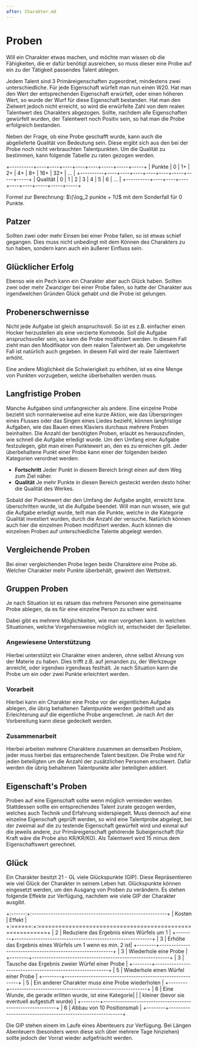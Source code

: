 ```yaml
---
after: Charakter.md
---
```

# Proben

Will ein Charakter etwas machen, und möchte man wissen ob die Fähigkeiten, die
er dafür benötigt ausreichen, so muss dieser eine Probe auf ein zu der Tätigkeit
passendes Talent ablegen.

Jedem Talent sind 3 Primäreigenschaften zugeordnet, mindestens zwei
unterschiedliche. Für jede Eigenschaft würfelt man nun einen W20. Hat man den
Wert der entsprechenden Eigenschaft erwürfelt, oder einen höheren Wert, so wurde
der Wurf für diese Eigenschaft bestanden. Hat man den Zielwert jedoch nicht
erreicht, so wird die erwürfelte Zahl von dem realen Talentwert des Charakters
abgezogen. Sollte, nachdem alle Eigenschaften gewürfelt wurden, der Talentwert
noch Positiv sein, so hat man die Probe erfolgreich bestanden.

Neben der Frage, ob eine Probe geschafft wurde, kann auch die abgelieferte
Qualität von Bedeutung sein. Diese ergibt sich aus den bei der Probe noch nicht
verbrauchten Talentpunkten. Um die Qualität zu bestimmen, kann folgende Tabelle
zu raten gezogen werden.

+----------+----+----+----+----+----+-----+-----+-----+
| Punkte   | 0  | 1+ | 2+ | 4+ | 8+ | 16+ | 32+ | ... |
+----------+----+----+----+----+----+-----+-----+-----+ 
| Qualität | 0  | 1  | 2  |  3 |  4 |  5  |  6  | ... |
+----------+----+----+----+----+----+-----+-----+-----+

Formel zur Berechnung: $\(\log_2 punkte + 1\)$ mit dem Sonderfall für 0 Punkte. 

## Patzer

Sollten zwei oder mehr Einsen bei einer Probe fallen, so ist etwas schief
gegangen. Dies muss nicht unbedingt mit dem Können des Charakters zu tun haben,
sondern kann auch ein äußerer Einfluss sein.

## Glücklicher Erfolg

Ebenso wie ein Pech kann ein Charakter aber auch Glück haben. Sollten zwei oder
mehr Zwanziger bei einer Probe fallen, so hatte der Charakter aus irgendwelchen
Gründen Glück gehabt und die Probe ist gelungen.

## Probenerschwernisse

Nicht jede Aufgabe ist gleich anspruchsvoll. So ist es z.B. einfacher einen
Hocker herzustellen als eine verzierte Kommode. Soll die Aufgabe anspruchsvoller
sein, so kann die Probe modifiziert werden. In diesem Fall zieht man den
Modifikator von dem realen Talentwert ab. Der umgekehrte Fall ist natürlich auch
gegeben. In diesem Fall wird der reale Talentwert erhöht.

Eine andere Möglichkeit die Schwierigkeit zu erhöhen, ist es eine Menge von
Punkten vorzugeben, welche überbehalten werden muss.

## Langfristige Proben

Manche Aufgaben sind umfangreicher als andere. Eine einzelne Probe bezieht sich
normalerweise auf eine kurze Aktion, wie das Überspringen eines Flusses oder das
Singen eines Liedes bezieht, können langfristige Aufgaben, wie das Bauen eines
Klaviers durchaus mehrere Proben beinhalten. Die Anzahl der benötigten Proben,
erlaubt es herauszufinden, wie schnell die Aufgabe erledigt wurde. Um den Umfang
einer Aufgabe festzulegen, gibt man einen Punktewert an, den es zu erreichen
gilt. Jeder überbehaltene Punkt einer Probe kann einer der folgenden beiden
Kategorien verordnet werden:

 + **Fortschritt** 
   Jeder Punkt in diesem Bereich bringt einen auf dem Weg zum Ziel näher.
 + **Qualität**
   Je mehr Punkte in diesen Bereich gesteckt werden desto höher die Qualität des Werkes.
   
Sobald der Punktewert der den Umfang der Aufgabe angibt, erreicht bzw.
überschritten wurde, ist die Aufgabe beendet. Will man nun wissen, wie gut die
Aufgabe erledigt wurde, teilt man die Punkte, welche in die Kategorie Qualität
investiert wurden, durch die Anzahl der versuche. Natürlich können auch hier die
einzelnen Proben modifiziert werden. Auch können die einzelnen Proben auf
unterschiedliche Talente abgelegt werden.

## Vergleichende Proben
Bei einer vergleichenden Probe legen beide Charaktere eine Probe ab. Welcher
Charakter mehr Punkte überbehält, gewinnt den Wettstreit.

## Gruppen Proben

Je nach Situation ist es ratsam das mehrere Personen eine gemeinsame Probe
ablegen, da es für eine einzelne Person zu schwer wird.

Dabei gibt es mehrere Möglichkeiten, wie man vorgehen kann. In welchen
Situationen, welche Vorgehensweise möglich ist, entscheidet der Spielleiter.

### Angewiesene Unterstützung
Hierbei unterstützt ein Charakter einen anderen, ohne selbst Ahnung von der
Materie zu haben. Dies trifft z.B. auf jemanden zu, der Werkzeuge anreicht, oder
irgendwo irgendwas festhält. Je nach Situation kann die Probe um ein oder zwei
Punkte erleichtert werden.

### Vorarbeit
Hierbei kann ein Charakter eine Probe vor der eigentlichen Aufgabe ablegen, die
übrig behaltenen Talentpunkte werden gedrittelt und als Erleichterung auf die
eigentliche Probe angerechnet. Je nach Art der Vorbereitung kann diese gedeckelt
werden.

### Zusammenarbeit
Hierbei arbeiten mehrere Charaktere zusammen an demselben Problem, jeder muss
hierbei das entsprechende Talent besitzen. Die Probe wird für jeden beteiligten
um die Anzahl der zusätzlichen Personen erschwert. Dafür werden die übrig
behaltenen Talentpunkte aller beteiligten addiert.

## Eigenschaft's Proben
Proben auf eine Eigenschaft sollte wenn möglich vermieden werden. Stattdessen
sollte ein entsprechendes Talent zurate gezogen werden, welches auch Technik und
Erfahrung widerspiegelt. Muss dennoch auf eine einzelne Eigenschaft geprüft
werden, so wird eine Talentprobe abgelegt, bei der zweimal auf die zu testende
Eigenschaft gewürfelt wird und einmal auf die jeweils andere, zur
Primäreigenschaft gehörende Subeigenschaft (für Kraft wäre die Probe also
KR/KR/KO). Als Talentwert wird 15 minus dem Eigenschaftswert gerechnet.

##  Glück

Ein Charakter besitzt 21 - GL viele Glückspunkte (GlP). Diese Repräsentieren wie
viel Glück der Charakter in seinem Leben hat. Glückspunkte können eingesetzt
werden, um den Ausgang von Proben zu verändern. Es stehen folgende Effekte zur
Verfügung, nachdem wie viele GlP der Charakter ausgibt.

+:------:+:---------------------------------------------------------+
| Kosten | Effekt                                                   |
+:======:+:=========================================================+
| 2      | Reduziere das Ergebnis eines Würfels um 1                |
+--------+----------------------------------------------------------+
| 3      | Erhöhe das Ergebnis eines Würfels um 1 wenn es min. 2 ist|
+--------+----------------------------------------------------------+
| 3      | Wiederhole eine Probe                                    |
+--------+----------------------------------------------------------+
| 3      | Tausche das Ergebnis zweier Würfel einer Probe           |
+--------+----------------------------------------------------------+
| 5      | Wiederhole einen Würfel einer Probe                      |
+--------+----------------------------------------------------------+
| 5      | Ein anderer Charakter muss eine Probe wiederholen        |
+--------+----------------------------------------------------------+
| 6      | Eine Wunde, die gerade erlitten wurde, ist eine Kategorie|
|        | kleiner (bevor sie eventuell aufgestuft wurde)           |
+--------+----------------------------------------------------------+
| 6      | Abbau von 10 Positionsmali                               |
+--------+----------------------------------------------------------+

Die GlP stehen einem im Laufe eines Abenteuers zur Verfügung. Bei Längen
Abenteuern (besonders wenn diese sich über mehrere Tage hinziehen) sollte jedoch
der Vorrat wieder aufgefrischt werden.
